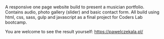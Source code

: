 A responsive one page website build to present a musician portfolio. Contains audio, photo gallery (slider) and basic contact form. 
All build using html, css, sass, gulp and javascript as a final project for Coders Lab bootcamp. 

You are welcome to see the result yourself: https://pawelczekala.pl/
